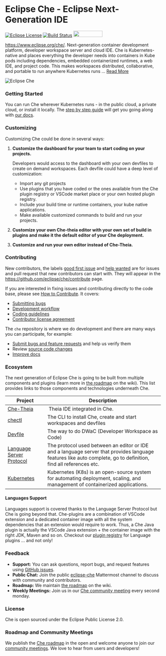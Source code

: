 # Eclipse Che - Eclipse Next-Generation IDE
[![Eclipse License](https://img.shields.io/badge/license-Eclipse-brightgreen.svg)](https://github.com/codenvy/che/blob/master/LICENSE)
[![Build Status](https://ci.codenvycorp.com/buildStatus/icon?job=che-master-ci)](https://ci.codenvycorp.com/job/che-master-ci)
<a href="https://sonarcloud.io/dashboard?id=org.eclipse.che%3Ache-parent%3Amaster">
<img src="https://sonarcloud.io/images/project_badges/sonarcloud-black.svg" width="94" height="20" href="" />
</a>


https://www.eclipse.org/che/. Next-generation container development platform, developer workspace server and cloud IDE. Che is Kubernetes-native and places everything the developer needs into containers in Kube pods including dependencies, embedded containerized runtimes, a web IDE, and project code. This makes workspaces distributed, collaborative, and portable to run anywhere Kubernetes runs ... [Read More](https://www.eclipse.org/che/features/)

![Eclipse Che](https://www.eclipse.org/che/images/hero-technology-v2@2x.png "Eclipse Che")

### Getting Started
You can run Che wherever Kubernetes runs - in the public cloud, a private cloud, or install it locally. The [step by step guide](https://eclipse.org/che/getting-started/) will get you going along with [our docs](https://www.eclipse.org/che/docs/).


### Customizing
Customizing Che could be done in several ways:

1. **Customize the dashboard for your team to start coding on your projects.**

   Developers would access to the dashboard with your own devfiles to create on demand workspaces. Each devfile could have a deep level of customization:
    - Import any git projects
    - Use plugins that you have coded or the ones available from the Che plugin registry or VSCode market place or your own hosted plugin registry.
    - Include your build time or runtime containers, your kube native applications.
    - Make available customized commands to build and run your projects.
2. **Customize your own Che-theia editor with your own set of build in plugins and make it the default editor of your Che deployment.**
3. **Customize and run your own editor instead of Che-Theia.**


### Contributing
New contributors, the labels [good first issue](https://github.com/eclipse/che/labels/good%20first%20issue)
and [help wanted](https://github.com/eclipse/che/labels/help%20wanted) are for issues and pull request that new contributors can start with. They will appear in the https://github.com/eclipse/che/contribute page.

If you are interested in fixing issues and contributing directly to the code base, please see [How to Contribute](https://github.com/eclipse/che/wiki/How-To-Contribute). It covers:
- [Submitting bugs](https://github.com/eclipse/che/wiki/Submitting-Bugs-and-Suggestions)
- [Development workflow](https://github.com/eclipse/che/wiki/Development-Workflow)
- [Coding guidelines](https://github.com/eclipse/che/wiki/Coding-Guidelines)
- [Contributor license agreement](https://github.com/eclipse/che/wiki/Eclipse-Contributor-Agreement)

The `che` repository is where we do development and there are many ways you can participate, for example:

- [Submit bugs and feature requests](https://github.com/eclipse/che/issues) and help us verify them
- Review [source code changes](https://github.com/eclipse/che/pulls)
- [Improve docs](https://github.com/eclipse/che-docs)


### Ecosystem
The next generation of Eclipse Che is going to be built from multiple components and plugins (learn more in [the roadmap](https://github.com/eclipse/che/wiki/Roadmap) on the wiki). This list provides links to those components and technologies underneath Che.

| Project        | Description  |
| ----------- |-----|
| [Che-Theia](https://github.com/eclipse/che-theia) | Theia IDE integrated in Che.  |
| [chectl](https://github.com/che-incubator/chectl) | The CLI to install Che, create and start workspaces and devfiles |
| [Devfile](https://redhat-developer.github.io/devfile/) | The way to do DWaC (Developer Workspace as Code) |
| [Language Server Protocol](https://microsoft.github.io/language-server-protocol/) | The protocol used between an editor or IDE and a language server that provides language features like auto complete, go to definition, find all references etc.|
| [Kubernetes]() | Kubernetes (K8s) is an open-source system for automating deployment, scaling, and management of containerized applications. |

#### Languages Support
Languages support is covered thanks to the Language Server Protocol but Che is going beyond that. Che-plugins are a combination of VSCode extension and a dedicated container image with all the system dependencies that an extension would require to work.
Thus, a Che Java plugin is actually the VSCode Java extension + the container image with the right JDK, Maven and so on.
Checkout our [plugin registry](https://github.com/eclipse/che-plugin-registry/tree/master/v3/plugins/) for Language plugins ... and not only!

### Feedback
* **Support:** You can ask questions, report bugs, and request features using [GitHub issues](https://github.com/eclipse/che/issues).
* **Public Chat:** Join the public [eclipse-che](https://mattermost.eclipse.org/eclipse/channels/eclipse-che) Mattermost channel to discuss with community and contributors.
* **Roadmap:** We maintain [the roadmap](https://github.com/eclipse/che/wiki/Roadmap) on the wiki. 
* **Weekly Meetings:** Join us in our [Che community meeting](https://github.com/eclipse/che/wiki/Che-Dev-Meetings) every second monday.

### License
Che is open sourced under the Eclipse Public License 2.0.

### Roadmap and Community Meetings
We publish the [Che roadmap](https://github.com/eclipse/che/wiki/Roadmap) in the open and welcome anyone to join our [community meetings](https://github.com/eclipse/che/wiki/Che-Dev-Meetings). We love to hear from users and developers!
